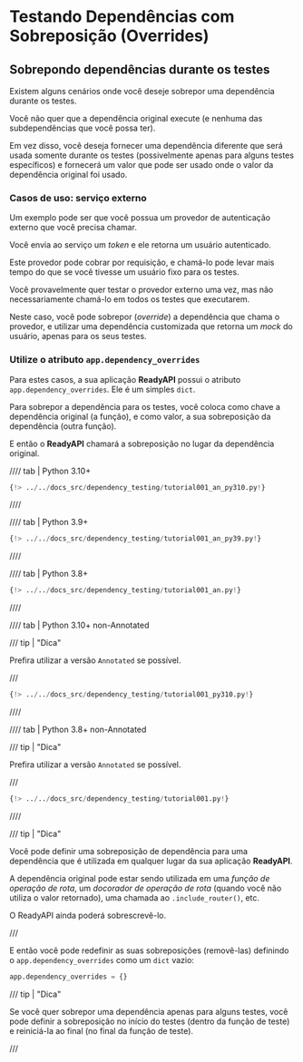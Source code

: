 # Testando Dependências com Sobreposição (Overrides)

## Sobrepondo dependências durante os testes

Existem alguns cenários onde você deseje sobrepor uma dependência durante os testes.

Você não quer que a dependência original execute (e nenhuma das subdependências que você possa ter).

Em vez disso, você deseja fornecer uma dependência diferente que será usada somente durante os testes (possivelmente apenas para alguns testes específicos) e fornecerá um valor que pode ser usado onde o valor da dependência original foi usado.

### Casos de uso: serviço externo

Um exemplo pode ser que você possua um provedor de autenticação externo que você precisa chamar.

Você envia ao serviço um _token_ e ele retorna um usuário autenticado.

Este provedor pode cobrar por requisição, e chamá-lo pode levar mais tempo do que se você tivesse um usuário fixo para os testes.

Você provavelmente quer testar o provedor externo uma vez, mas não necessariamente chamá-lo em todos os testes que executarem.

Neste caso, você pode sobrepor (_override_) a dependência que chama o provedor, e utilizar uma dependência customizada que retorna um _mock_ do usuário, apenas para os seus testes.

### Utilize o atributo `app.dependency_overrides`

Para estes casos, a sua aplicação **ReadyAPI** possui o atributo `app.dependency_overrides`. Ele é um simples `dict`.

Para sobrepor a dependência para os testes, você coloca como chave a dependência original (a função), e como valor, a sua sobreposição da dependência (outra função).

E então o **ReadyAPI** chamará a sobreposição no lugar da dependência original.

//// tab | Python 3.10+

```Python hl_lines="26-27  30"
{!> ../../docs_src/dependency_testing/tutorial001_an_py310.py!}
```

////

//// tab | Python 3.9+

```Python hl_lines="28-29  32"
{!> ../../docs_src/dependency_testing/tutorial001_an_py39.py!}
```

////

//// tab | Python 3.8+

```Python hl_lines="29-30  33"
{!> ../../docs_src/dependency_testing/tutorial001_an.py!}
```

////

//// tab | Python 3.10+ non-Annotated

/// tip | "Dica"

Prefira utilizar a versão `Annotated` se possível.

///

```Python hl_lines="24-25  28"
{!> ../../docs_src/dependency_testing/tutorial001_py310.py!}
```

////

//// tab | Python 3.8+ non-Annotated

/// tip | "Dica"

Prefira utilizar a versão `Annotated` se possível.

///

```Python hl_lines="28-29  32"
{!> ../../docs_src/dependency_testing/tutorial001.py!}
```

////

/// tip | "Dica"

Você pode definir uma sobreposição de dependência para uma dependência que é utilizada em qualquer lugar da sua aplicação **ReadyAPI**.

A dependência original pode estar sendo utilizada em uma _função de operação de rota_, um _docorador de operação de rota_ (quando você não utiliza o valor retornado), uma chamada ao `.include_router()`, etc.

O ReadyAPI ainda poderá sobrescrevê-lo.

///

E então você pode redefinir as suas sobreposições (removê-las) definindo o `app.dependency_overrides` como um `dict` vazio:

```Python
app.dependency_overrides = {}
```

/// tip | "Dica"

Se você quer sobrepor uma dependência apenas para alguns testes, você pode definir a sobreposição no início do testes (dentro da função de teste) e reiniciá-la ao final (no final da função de teste).

///
